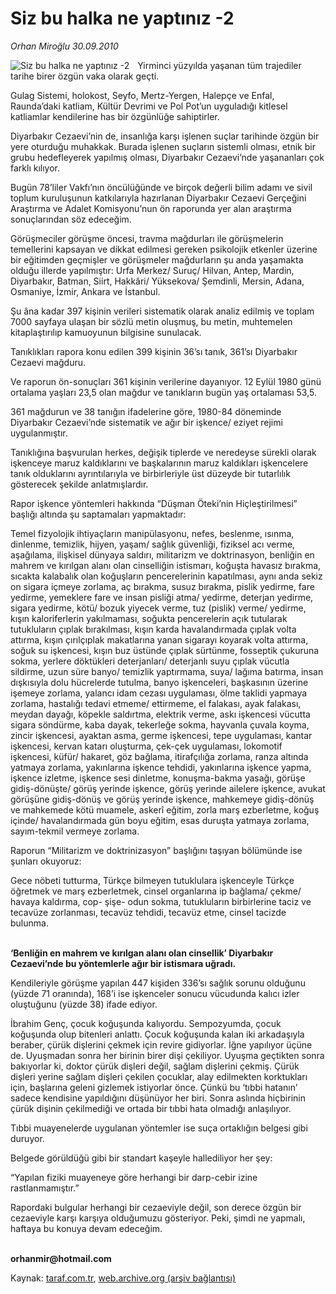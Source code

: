 # Siz bu halka ne yaptınız -2

*Orhan Miroğlu 30.09.2010*

<div class="yazi"><img align="left" alt="Siz bu halka ne yaptınız -2" border="0" src="http://www.taraf.com.tr/fotoraflar/makaleler/siz-bu-halka-ne-yaptiniz-2_1488_orijinal.jpg" style="border-right-width:10px; border-color:#FFFFFF"/><p>Yirminci yüzyılda yaşanan tüm trajediler tarihe birer özgün vaka olarak geçti. </p>
<p>Gulag Sistemi, holokost, Seyfo, Mertz-Yergen, Halepçe ve Enfal, Raunda’daki katliam, Kültür Devrimi ve Pol Pot’un uyguladığı kitlesel katliamlar kendilerine has bir özgünlüğe sahiptirler. </p>
<p>Diyarbakır Cezaevi’nin de, insanlığa karşı işlenen suçlar tarihinde özgün bir yere oturduğu muhakkak. Burada işlenen suçların sistemli olması, etnik bir grubu hedefleyerek yapılmış olması, Diyarbakır Cezaevi’nde yaşananları çok farklı kılıyor. </p>
<p>Bugün 78’liler Vakfı’nın öncülüğünde ve birçok değerli bilim adamı ve sivil toplum kuruluşunun katkılarıyla hazırlanan Diyarbakır Cezaevi Gerçeğini Araştırma ve Adalet Komisyonu’nun ön raporunda yer alan araştırma sonuçlarından söz edeceğim. </p>
<p>Görüşmeciler görüşme öncesi, travma mağdurları ile görüşmelerin temellerini kapsayan ve dikkat edilmesi gereken psikolojik etkenler üzerine bir eğitimden geçmişler ve görüşmeler mağdurların şu anda yaşamakta olduğu illerde yapılmıştır: Urfa Merkez/ Suruç/ Hilvan, Antep, Mardin, Diyarbakır, Batman, Siirt, Hakkâri/ Yüksekova/ Şemdinli, Mersin, Adana, Osmaniye, İzmir, Ankara ve İstanbul.</p>
<p>Şu âna kadar 397 kişinin verileri sistematik olarak analiz edilmiş ve toplam 7000 sayfaya ulaşan bir sözlü metin oluşmuş, bu metin, muhtemelen kitaplaştırılıp kamuoyunun bilgisine sunulacak.</p>
<p>Tanıklıkları rapora konu edilen 399 kişinin 36’sı tanık, 361’sı Diyarbakır Cezaevi mağduru.</p>
<p>Ve raporun ön-sonuçları 361 kişinin verilerine dayanıyor. 12 Eylül 1980 günü ortalama yaşları 23,5 olan mağdur ve tanıkların bugün yaş ortalaması 53,5. </p>
<p>361 mağdurun ve 38 tanığın ifadelerine göre, 1980-84 döneminde Diyarbakır Cezaevi’nde sistematik ve ağır bir işkence/ eziyet rejimi uygulanmıştır.</p>
<p>Tanıklığına başvurulan herkes, değişik tiplerde ve neredeyse sürekli olarak işkenceye maruz kaldıklarını ve başkalarının maruz kaldıkları işkencelere tanık olduklarını ayrıntılarıyla ve birbirleriyle üst düzeyde bir tutarlılık gösterecek şekilde anlatmışlardır.</p>
<p>Rapor işkence yöntemleri hakkında “Düşman Öteki’nin Hiçleştirilmesi” başlığı altında şu saptamaları yapmaktadır:</p>
<p>Temel fizyolojik ihtiyaçların manipülasyonu, nefes, beslenme, ısınma, dinlenme, temizlik, hijyen, yaşam/ sağlık güvenliği, fiziksel acı verme, aşağılama, ilişkisel dünyaya saldırı, militarizm ve doktrinasyon, benliğin en mahrem ve kırılgan alanı olan cinselliğin istismarı, koğuşta havasız bırakma, sıcakta kalabalık olan koğuşların pencerelerinin kapatılması, aynı anda sekiz on sigara içmeye zorlama, aç bırakma, susuz bırakma, pislik yedirme, fare yedirme, yemeklere fare ve insan pisliği atma/ yedirme, deterjan yedirme, sigara yedirme, kötü/ bozuk yiyecek verme, tuz (pislik) verme/ yedirme, kışın kaloriferlerin yakılmaması, soğukta pencerelerin açık tutularak tutukluların çıplak bırakılması, kışın karda havalandırmada çıplak volta attırma, kışın çırılçıplak makatlarına yanan sigarayı koyarak volta attırma, soğuk su işkencesi, kışın buz üstünde çıplak sürtünme, fosseptik çukuruna sokma, yerlere döktükleri deterjanları/ deterjanlı suyu çıplak vücutla sildirme, uzun süre banyo/ temizlik yaptırmama, suya/ lağıma batırma, insan dışkısıyla dolu hücrelerde tutulma, banyo işkenceleri, başkasının üzerine işemeye zorlama, yalancı idam cezası uygulaması, ölme taklidi yapmaya zorlama, hastalığı tedavi etmeme/ ettirmeme, el falakası, ayak falakası, meydan dayağı, köpekle saldırtma, elektrik verme, askı işkencesi vücutta sigara söndürme, kaba dayak, tekerleğe sokma, hayvanla çuvala koyma, zincir işkencesi, ayaktan asma, germe işkencesi, tepe uygulaması, kantar işkencesi, kervan katarı oluşturma, çek-çek uygulaması, lokomotif işkencesi, küfür/ hakaret, göz bağlama, itirafçılığa zorlama, ranza altında yatmaya zorlama, yakınlarına işkence tehdidi, yakınlarına işkence yapma, işkence izletme, işkence sesi dinletme, konuşma-bakma yasağı, görüşe gidiş-dönüşte/ görüş yerinde işkence, görüş yerinde ailelere işkence, avukat görüşüne gidiş-dönüş ve görüş yerinde işkence, mahkemeye gidiş-dönüş ve mahkemede kötü muamele, askerî eğitim, zorla marş ezberletme, koğuş içinde/ havalandırmada gün boyu eğitim, esas duruşta yatmaya zorlama, sayım-tekmil vermeye zorlama. </p>
<p>Raporun “Militarizm ve doktrinizasyon” başlığını taşıyan bölümünde ise şunları okuyoruz:</p>
<p>Gece nöbeti tutturma, Türkçe bilmeyen tutuklulara işkenceyle Türkçe öğretmek ve marş ezberletmek, cinsel organlarına ip bağlama/ çekme/ havaya kaldırma, cop- şişe- odun sokma, tutukluların birbirlerine taciz ve tecavüze zorlanması, tecavüz tehdidi, tecavüz etme, cinsel tacizde bulunma.</p>
<p><b><br/>‘Benliğin en mahrem ve kırılgan alanı olan cinsellik’ Diyarbakır Cezaevi’nde bu yöntemlerle ağır bir istismara uğradı. </b></p>
<p>Kendileriyle görüşme yapılan<b> </b>447 kişiden 336’sı sağlık sorunu olduğunu (yüzde 71 oranında), 168’i ise işkenceler sonucu vücudunda kalıcı izler oluştuğunu (yüzde 38) ifade ediyor. </p>
<p>İbrahim Genç, çocuk koğuşunda kalıyordu. Sempozyumda, çocuk koğuşunda olup bitenleri anlattı. Çocuk koğuşunda kalan iki arkadaşıyla beraber, çürük dişlerini çekmek için revire gidiyorlar. İğne yapılıyor üçüne de. Uyuşmadan sonra her birinin birer dişi çekiliyor. Uyuşma geçtikten sonra bakıyorlar ki, doktor çürük dişleri değil, sağlam dişlerini çekmiş. Çürük dişleri yerine sağlam dişleri çekilen çocuklar, alay edilmekten korktukları için, başlarına geleni gizlemek istiyorlar önce. Çünkü bu ‘tıbbi hatanın’ sadece kendisine yapıldığını düşünüyor her biri. Sonra aslında hiçbirinin çürük dişinin çekilmediği ve ortada bir tıbbi hata olmadığı anlaşılıyor. </p>
<p>Tıbbi muayenelerde uygulanan yöntemler ise suça ortaklığın belgesi gibi duruyor. </p>
<p>Belgede görüldüğü gibi bir standart kaşeyle hallediliyor her şey:</p>
<p>“Yapılan fiziki muayeneye göre herhangi bir darp-cebir izine rastlanmamıştır.”</p>
<p>Rapordaki bulgular herhangi bir cezaeviyle değil, son derece özgün bir cezaeviyle karşı karşıya olduğumuzu gösteriyor. Peki, şimdi ne yapmalı, haftaya bu konuya devam edeceğim.</p>
<p><b><br/>orhanmir@hotmail.com</b></p></div>

Kaynak: [taraf.com.tr](http://www.taraf.com.tr:80/orhan-miroglu/makale-siz-bu-halka-ne-yaptiniz-2.htm), [web.archive.org (arşiv bağlantısı)](http://web.archive.org/web/20101003065408/http://www.taraf.com.tr:80/orhan-miroglu/makale-siz-bu-halka-ne-yaptiniz-2.htm)
